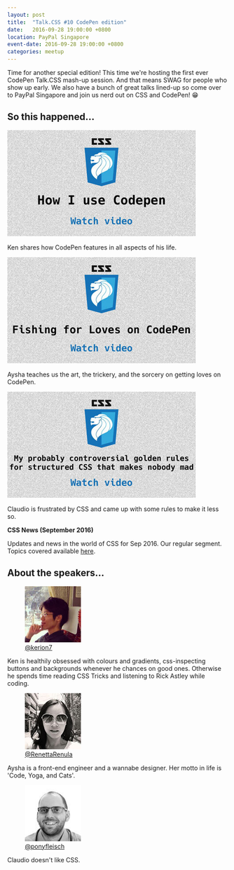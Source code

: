 ```yaml
---
layout: post
title:  "Talk.CSS #10 CodePen edition"
date:   2016-09-28 19:00:00 +0800
location: PayPal Singapore
event-date: 2016-09-28 19:00:00 +0800
categories: meetup
---
```

Time for another special edition! This time we're hosting the first ever CodePen Talk.CSS mash-up session. And that means SWAG for people who show up early. We also have a bunch of great talks lined-up so come over to PayPal Singapore and join us nerd out on CSS and CodePen! <span class="o-emoji" role="img" tabindex="0" aria-label="grinning face with smiling eyes">&#x1F601;</span>

## So this happened...

<div class="c-videos">
  <div class="c-video">
    <a class="c-video__link" href="https://youtu.be/AqdetuiCmLY">
      <img class="c-video__img" src="/img/talk-10/s1001.jpg" srcset="/img/talk-10/s1001@2x.jpg 2x" alt="Link to talk on using CodePen"/>
    </a>
    <p class="c-video__desc">Ken shares how CodePen features in all aspects of his life.</p>
  </div>

  <div class="c-video">
    <a class="c-video__link" href="https://youtu.be/J1gTNEpAvWY">
      <img class="c-video__img" src="/img/talk-10/s1002.jpg" srcset="/img/talk-10/s1002@2x.jpg 2x" alt="Link to talk on Fishing for Loves on CodePen"/>
    </a>
    <p class="c-video__desc">Aysha teaches us the art, the trickery, and the sorcery on getting loves on CodePen.</p>
  </div>

  <div class="c-video">
    <a class="c-video__link" href="https://youtu.be/o68A1yDSYcE">
      <img class="c-video__img" src="/img/talk-10/s1003.jpg" srcset="/img/talk-10/s1003@2x.jpg 2x" alt="Link to talk on structuring CSS"/>
    </a>
    <p class="c-video__desc">Claudio is frustrated by CSS and came up with some rules to make it less so.</p>
  </div>

  <div class="u-clear">
    <strong>CSS News (September 2016)</strong><br>
    <p>Updates and news in the world of CSS for Sep 2016. Our regular segment. Topics covered available <a href="https://github.com/SingaporeCSS/slides/blob/gh-pages/notes/talk-10.md">here</a>.</p>
  </div>

</div>

## About the speakers...

<div class="o-flex c-speakers">

  <div class="o-flex3__item c-speaker">
    <figure>
      <img class="c-speaker__img" src="/img/talk-10/ken.jpg" srcset="/img/talk-10/ken@2x.jpg 2x" alt="Ken Chua"/>
      <figcaption><a class="c-speaker__link" href="https://twitter.com/kerion7">@kerion7</a></figcaption>
    </figure>
    <p class="c-speaker__intro">Ken is healthily obsessed with colours and gradients, css-inspecting buttons and backgrounds whenever he chances on good ones. Otherwise he spends time reading CSS Tricks and listening to Rick Astley while coding.</p>
  </div>

  <div class="o-flex3__item c-speaker">
    <figure>
      <img class="c-speaker__img" src="/img/talk-4/ren.jpg" srcset="/img/talk-4/ren@2x.jpg 2x" alt="Ren Aysha"/>
      <figcaption><a class="c-speaker__link" href="https://twitter.com/RenettaRenula">@RenettaRenula</a></figcaption>
    </figure>
    <p class="c-speaker__intro">Aysha is a front-end engineer and a wannabe designer. Her motto in life is 'Code, Yoga, and Cats'.</p>
  </div>

  <div class="o-flex3__item c-speaker">
    <figure>
      <img class="c-speaker__img" src="/img/talk-10/claudio.jpg" srcset="/img/talk-10/claudio@2x.jpg 2x" alt="Claudio Mettler"/>
      <figcaption><a class="c-speaker__link" href="https://twitter.com/ponyfleisch">@ponyfleisch</a></figcaption>
    </figure>
    <p class="c-speaker__intro">Claudio doesn't like CSS.</p>
  </div>

</div>
